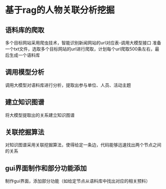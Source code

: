 # 基于rag的人物关联分析挖掘
## 语料库的爬取
多个目标网站采用爬虫技术，智能识别新闻网站的url对应表-调用大模型接口
准备一个txt文件，选取多个目标网站的url进行爬取，计划每个url爬取500条左右，最后生成一个语料库
## 调用模型分析
调用大模型对语料库进行分析，提取出参与单位、人员、活动主题
## 建立知识图谱
将大模型提取出的关系建立知识图谱
## 关联挖掘算法
对知识图谱采用关联挖掘算法，使得给定一条边，代码能够迅速找出两个节点之间的关系
## gui界面制作和部分功能添加
制作gui界面，添加部分功能（如给定节点从语料库中找出对应的相关预料）
